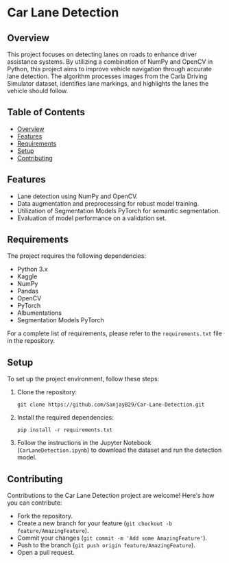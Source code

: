 
# Car Lane Detection

## Overview
This project focuses on detecting lanes on roads to enhance driver assistance systems. By utilizing a combination of NumPy and OpenCV in Python, this project aims to improve vehicle navigation through accurate lane detection. The algorithm processes images from the Carla Driving Simulator dataset, identifies lane markings, and highlights the lanes the vehicle should follow.

## Table of Contents
- [Overview](#overview)
- [Features](#features)
- [Requirements](#requirements)
- [Setup](#setup)
- [Contributing](#contributing)

## Features
- Lane detection using NumPy and OpenCV.
- Data augmentation and preprocessing for robust model training.
- Utilization of Segmentation Models PyTorch for semantic segmentation.
- Evaluation of model performance on a validation set.

## Requirements
The project requires the following dependencies:
- Python 3.x
- Kaggle
- NumPy
- Pandas
- OpenCV
- PyTorch
- Albumentations
- Segmentation Models PyTorch

For a complete list of requirements, please refer to the `requirements.txt` file in the repository.

## Setup
To set up the project environment, follow these steps:

1. Clone the repository:
   ```
   git clone https://github.com/SanjayB29/Car-Lane-Detection.git
   ```
2. Install the required dependencies:
   ```
   pip install -r requirements.txt
   ```
3. Follow the instructions in the Jupyter Notebook (`CarLaneDetection.ipynb`) to download the dataset and run the detection model.

## Contributing
Contributions to the Car Lane Detection project are welcome! Here's how you can contribute:
- Fork the repository.
- Create a new branch for your feature (`git checkout -b feature/AmazingFeature`).
- Commit your changes (`git commit -m 'Add some AmazingFeature'`).
- Push to the branch (`git push origin feature/AmazingFeature`).
- Open a pull request.
